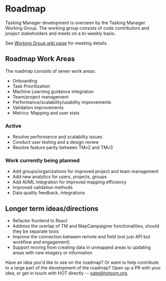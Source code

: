 # Roadmap

Tasking Manager development is overseen by the Tasking Manager Working Group. The working group consists of code contributors and project stakeholders and meets on a bi-weekly basis. 

See [Working Group wiki page](https://github.com/hotosm/tasking-manager/wiki/TM-Working-Group-Meeting-Details) for meeting details.

## Roadmap Work Areas

The roadmap consists of seven work areas: 
  - Onboarding
  - Task Prioritization
  - Machine Learning guidance integration
  - Team/project management
  - Performance/scalability/usability improvements
  - Validation improvements
  - Metrics: Mapping and user stats

### Active
* Resolve performance and scalability issues
* Conduct user testing and a design review
* Resolve feature parity between TMv2 and TMv3

### Work currently being planned
* Add groups/organizations for improved project and team management
* Add new analytics for users, projects, groups
* Add AI/ML integration for improved mapping efficiency
* Improved validation methods
* Data quality feedback, integrations

## Longer term ideas/directions
- Refactor frontend to React
- Address the overlap of TM and MapCampaigner functionalities, should they be separate tools
- Improve the connection between remote and field (not just API but workflow and engagement)
- Support moving from creating data in unmapped areas to updating areas with new imagery or information

Have an idea you'd like to see on the roadmap? Or want to help contribute to a large part of the development of the roadmap? Open up a PR with your idea, or get in touch with HOT directly -- nate@hotosm.org.
